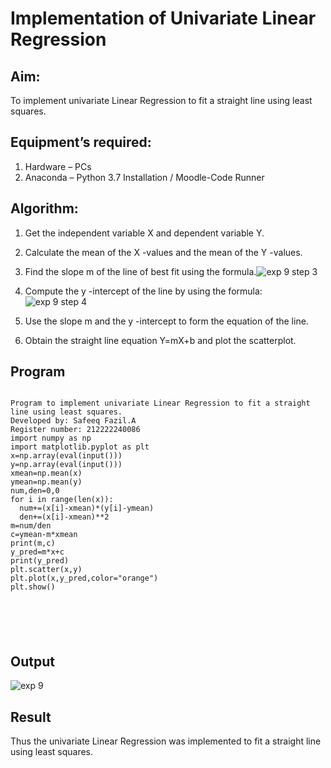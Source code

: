 # Implementation of Univariate Linear Regression
## Aim:
To implement univariate Linear Regression to fit a straight line using least squares.
## Equipment’s required:
1.	Hardware – PCs
2.	Anaconda – Python 3.7 Installation / Moodle-Code Runner
## Algorithm:
1.	Get the independent variable X and dependent variable Y.
2.	Calculate the mean of the X -values and the mean of the Y -values.
3.	Find the slope m of the line of best fit using the formula.![exp 9 step 3](https://github.com/Safeeq-Fazil/Univariate-Linear-Regression/assets/118680361/1e2b6310-a48e-47db-b40a-9fbe06c891eb)
 

4.	Compute the y -intercept of the line by using the formula:
![exp 9 step 4](https://github.com/Safeeq-Fazil/Univariate-Linear-Regression/assets/118680361/5720fb11-a096-4ad0-a2f3-6f632a86ad30)

5.	Use the slope m and the y -intercept to form the equation of the line.
6.	Obtain the straight line equation Y=mX+b and plot the scatterplot.
## Program
```

Program to implement univariate Linear Regression to fit a straight line using least squares.
Developed by: Safeeq Fazil.A
Register number: 212222240086
import numpy as np
import matplotlib.pyplot as plt
x=np.array(eval(input()))
y=np.array(eval(input()))
xmean=np.mean(x)
ymean=np.mean(y)
num,den=0,0
for i in range(len(x)):
  num+=(x[i]-xmean)*(y[i]-ymean)
  den+=(x[i]-xmean)**2
m=num/den
c=ymean-m*xmean
print(m,c)
y_pred=m*x+c
print(y_pred)
plt.scatter(x,y)
plt.plot(x,y_pred,color="orange")
plt.show()






```
## Output
![exp 9](https://github.com/Safeeq-Fazil/Univariate-Linear-Regression/assets/118680361/13e2bece-97a2-4aa5-8e2d-3768f4ff1cd9)


## Result
Thus the univariate Linear Regression was implemented to fit a straight line using least squares.
